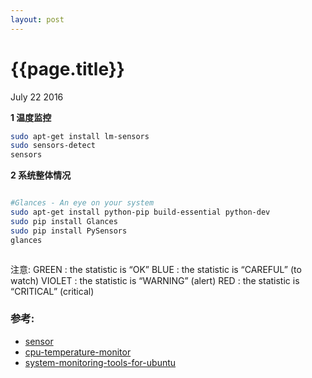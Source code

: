 ```yaml
---
layout: post
---
```


{{page.title}}
================
<p class = "meta">July 22 2016</p>


**1 温度监控**

```bash
sudo apt-get install lm-sensors 
sudo sensors-detect
sensors
```

**2 系统整体情况**

```bash

#Glances - An eye on your system
sudo apt-get install python-pip build-essential python-dev
sudo pip install Glances
sudo pip install PySensors
glances



```
注意:
GREEN : the statistic is “OK”
BLUE : the statistic is “CAREFUL” (to watch)
VIOLET : the statistic is “WARNING” (alert)
RED : the statistic is “CRITICAL” (critical)



### 参考:

- [sensor](http://askubuntu.com/questions/15832/how-do-i-get-the-cpu-temperature)
- [cpu-temperature-monitor](http://askubuntu.com/questions/449898/cpu-temperature-monitor-for-14-04lts)
- [system-monitoring-tools-for-ubuntu](http://askubuntu.com/questions/293426/system-monitoring-tools-for-ubuntu)
